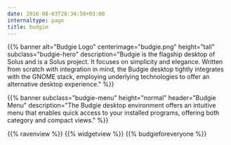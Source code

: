 ```yaml
---
date: 2016-08-03T20:34:58+03:00
internaltype: page
title: budgie
---
```


{{% banner
	alt="Budgie Logo"
	centerimage="budgie.png"
	height="tall"
	subclass="budgie-hero"
	description="Budgie is the flagship desktop of Solus and is a Solus project. It focuses on simplicity and elegance. Written from scratch with integration in mind, the Budgie desktop tightly integrates with the GNOME stack, employing underlying technologies to offer an alternative desktop experience."
%}}

{{% banner
	subclass="budgie-menu"
	height="normal"
	header="Budgie Menu"
	description="The Budgie desktop environment offers an intuitive menu that enables quick access to your installed programs, offering both category and compact views."
%}}

{{% ravenview %}}
{{% widgetview %}}
{{% budgieforeveryone %}}
